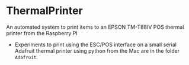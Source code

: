 # ThermalPrinter
An automated system to print items to an EPSON TM-T88IV POS thermal printer from the Raspberry PI

* Experiments to print using the ESC/POS interface on a small serial Adafruit thermal printer using python from the Mac are in the folder `Adafruit`.
